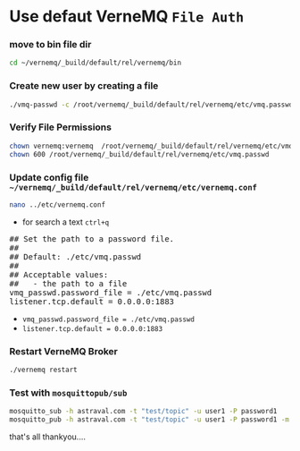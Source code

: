 # Use defaut VerneMQ `File Auth`
### move to bin file dir
```bash
cd ~/vernemq/_build/default/rel/vernemq/bin
```

### Create new user by creating a file 
```bash
./vmq-passwd -c /root/vernemq/_build/default/rel/vernemq/etc/vmq.passwd user1
```

### Verify File Permissions
```bash
chown vernemq:vernemq  /root/vernemq/_build/default/rel/vernemq/etc/vmq.passwd
chown 600 /root/vernemq/_build/default/rel/vernemq/etc/vmq.passwd
```

### Update config file `~/vernemq/_build/default/rel/vernemq/etc/vernemq.conf`
```bash
nano ../etc/vernemq.conf
```
- for search a text `ctrl+q`
<pre>
## Set the path to a password file.
##
## Default: ./etc/vmq.passwd
##
## Acceptable values:
##   - the path to a file
vmq_passwd.password_file = ./etc/vmq.passwd
listener.tcp.default = 0.0.0.0:1883
</pre>
- `vmq_passwd.password_file = ./etc/vmq.passwd`
- `listener.tcp.default = 0.0.0.0:1883`
  
### Restart VerneMQ Broker
```bash
./vernemq restart
```

### Test with `mosquittopub/sub`
```bash
mosquitto_sub -h astraval.com -t "test/topic" -u user1 -P password1
mosquitto_pub -h astraval.com -t "test/topic" -u user1 -P password1 -m "hello"
```

that's all thankyou....



